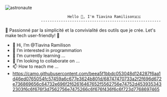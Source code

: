
![astronaute](https://github.com/Tiavina22/Tiavina22/assets/80424305/37b1e0af-0ca0-4b0d-8975-2b9a7d285f8d)

                                Hello 👋, I'm Tiavina Ramilison🇲🇬
                    ------------------------------------------------------
🌟 Passionné par la simplicité et la convivialité des outils que je crée. Let's make tech user-friendly! 🚀


- 👋 Hi, I’m @Tiavina Ramilison
- 👀 I’m interested in programmation
- 🌱 I’m currently learning ...
- 💞️ I’m looking to collaborate on ...
- 📫 How to reach me ...
- https://camo.githubusercontent.com/beea5f1bbdc053048d124287f6aa1d46ed0765054fc57459a6c677e3624b801d/68747470733a2f2f696d672e736869656c64732e696f2f62616467652f5562756e74752d4539353432303f6c6f676f3d7562756e7475266c6f676f436f6c6f723d7768697465

<!---
Tiavina22/Tiavina22 is a ✨ special ✨ repository because its `README.md` (this file) appears on your GitHub profile.
You can click the Preview link to take a look at your changes.
--->
